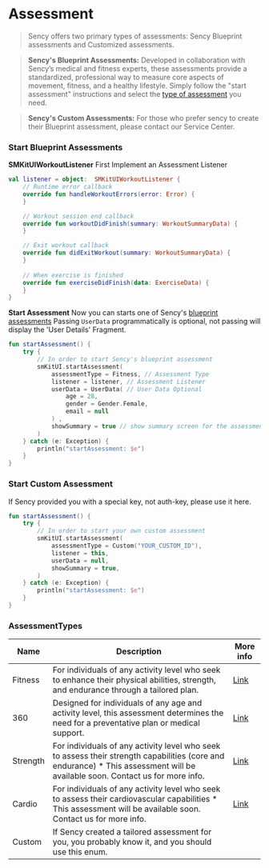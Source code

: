 # Assessment

> Sency offers two primary types of assessments: Sency Blueprint assessments and Customized assessments.

> **Sency's Blueprint Assessments:** Developed in collaboration with Sency’s medical and fitness experts, these assessments provide a standardized, professional way to measure core aspects of movement, fitness, and a healthy lifestyle. Simply follow the "start assessment" instructions and select the [type of assessment](#assessment-types) you need.

> **Sency's Custom Assessments:** For those who prefer sency to create their Blueprint assessment, please contact our Service Center.

### Start Blueprint Assessments

**SMKitUIWorkoutListener** First Implement an Assessment Listener
```Kotlin
val listener = object:  SMKitUIWorkoutListener {
    // Runtime error callback
    override fun handleWorkoutErrors(error: Error) {
    }

    // Workout session end callback
    override fun workoutDidFinish(summary: WorkoutSummaryData) {
    }

    // Exit workout callback
    override fun didExitWorkout(summary: WorkoutSummaryData) {
    }
    
    // When exercise is finished
    override fun exerciseDidFinish(data: ExerciseData) {
    }
}
```
**Start Assessment** Now you can starts one of Sency's [blueprint assessments](#assessment-types)
Passing `UserData` programmatically is optional, not passing will display the 'User Details' Fragment.
```Kotlin
fun startAssessment() {
    try {
        // In order to start Sency's blueprint assessment
        smKitUI.startAssessment(
            assessmentType = Fitness, // Assessment Type
            listener = listener, // Assessment Listener
            userData = UserData( // User Data Optional 
                age = 28,
                gender = Gender.Female,
                email = null
            ) ,
            showSummary = true // show summary screen for the assessment
        )
    } catch (e: Exception) {
        println("startAssessment: $e")
    }
}
```


### Start Custom Assessment
If Sency provided you with a special key, not auth-key, please use it here. 

```Kotlin
fun startAssessment() {
    try {
        // In order to start your own custom assessment
        smKitUI.startAssessment(
            assessmentType = Custom("YOUR_CUSTOM_ID"), 
            listener = this, 
            userData = null,
            showSummary = true,
        )
    } catch (e: Exception) {
        println("startAssessment: $e")
    }
}
```

### AssessmentTypes <a name="assessment-types"></a>
| Name                | Description |More info|
|---------------------|---------------------|---------------------|
| Fitness             | For individuals of any activity level who seek to enhance their physical abilities, strength, and endurance through a tailored plan.| [Link](https://github.com/sency-ai/smkit-sdk/blob/main/Assessments/AI-Fitness-Assessment.md) |
| 360                 | Designed for individuals of any age and activity level, this assessment determines the need for a preventative plan or medical support.| [Link](https://github.com/sency-ai/smkit-sdk/blob/main/Assessments/360-Body-Assessment.md) |
| Strength            |For individuals of any activity level who seek to assess their strength capabilities (core and endurance) * This assessment will be available soon. Contact us for more info.| [Link](https://github.com/sency-ai/smkit-sdk/blob/main/Assessments/Strength.md) |
| Cardio            |For individuals of any activity level who seek to assess their cardiovascular capabilities  * This assessment will be available soon. Contact us for more info.| [Link](https://github.com/sency-ai/smkit-sdk/blob/main/Assessments/Cardio.md) |
| Custom              |If Sency created a tailored assessment for you, you probably know it, and you should use this enum.|  |
